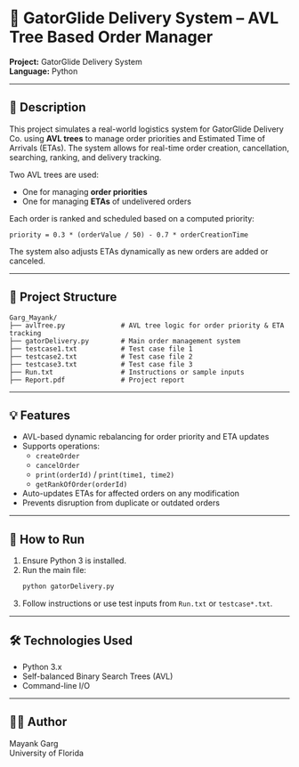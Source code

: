 # 🚚 GatorGlide Delivery System – AVL Tree Based Order Manager
  
**Project:** GatorGlide Delivery System  
**Language:** Python  

---

## 📌 Description

This project simulates a real-world logistics system for GatorGlide Delivery Co. using **AVL trees** to manage order priorities and Estimated Time of Arrivals (ETAs). The system allows for real-time order creation, cancellation, searching, ranking, and delivery tracking.

Two AVL trees are used:
- One for managing **order priorities**
- One for managing **ETAs** of undelivered orders

Each order is ranked and scheduled based on a computed priority:
```
priority = 0.3 * (orderValue / 50) - 0.7 * orderCreationTime
```

The system also adjusts ETAs dynamically as new orders are added or canceled.

---

## 📂 Project Structure

```
Garg_Mayank/
├── avlTree.py              # AVL tree logic for order priority & ETA tracking
├── gatorDelivery.py        # Main order management system
├── testcase1.txt           # Test case file 1
├── testcase2.txt           # Test case file 2
├── testcase3.txt           # Test case file 3
├── Run.txt                 # Instructions or sample inputs
├── Report.pdf              # Project report
```

---

## 💡 Features

- AVL-based dynamic rebalancing for order priority and ETA updates
- Supports operations:
  - `createOrder`
  - `cancelOrder`
  - `print(orderId)` / `print(time1, time2)`
  - `getRankOfOrder(orderId)`
- Auto-updates ETAs for affected orders on any modification
- Prevents disruption from duplicate or outdated orders

---

## 🧪 How to Run

1. Ensure Python 3 is installed.
2. Run the main file:
   ```bash
   python gatorDelivery.py
   ```
3. Follow instructions or use test inputs from `Run.txt` or `testcase*.txt`.

---

## 🛠 Technologies Used

- Python 3.x
- Self-balanced Binary Search Trees (AVL)
- Command-line I/O

---

## 👨‍💻 Author

Mayank Garg  
University of Florida  
